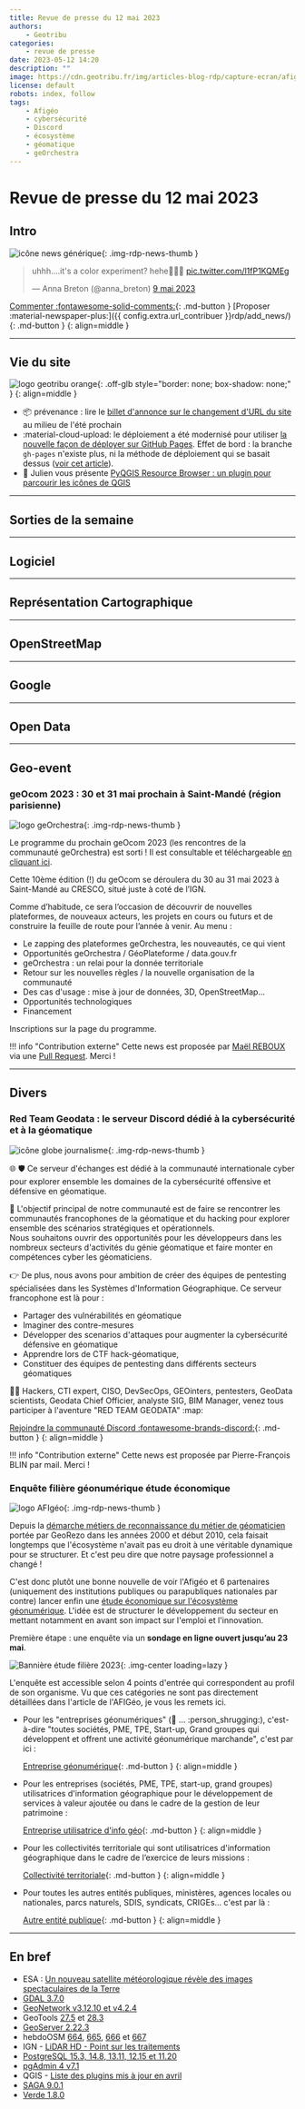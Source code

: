 ```yaml
---
title: Revue de presse du 12 mai 2023
authors:
    - Geotribu
categories:
    - revue de presse
date: 2023-05-12 14:20
description: ""
image: https://cdn.geotribu.fr/img/articles-blog-rdp/capture-ecran/afigeo_etude_filiere_2023.png
license: default
robots: index, follow
tags:
    - Afigéo
    - cybersécurité
    - Discord
    - écosystème
    - géomatique
    - geOrchestra
---
```


# Revue de presse du 12 mai 2023

## Intro

![icône news générique](https://cdn.geotribu.fr/img/internal/icons-rdp-news/news.png "icône news générique"){: .img-rdp-news-thumb }

<blockquote class="twitter-tweet tw-align-center" data-lang="fr" data-dnt="true" data-theme="light"><p lang="en" dir="ltr">uhhh....it&#39;s a color experiment? hehe🌈😵‍💫 <a href="https://t.co/l1fP1KQMEg">pic.twitter.com/l1fP1KQMEg</a></p>&mdash; Anna Breton (@anna_breton) <a href="https://twitter.com/anna_breton/status/1656019777138171929?ref_src=twsrc%5Etfw">9 mai 2023</a></blockquote>

[Commenter :fontawesome-solid-comments:](#__comments){: .md-button }
[Proposer :material-newspaper-plus:]({{ config.extra.url_contribuer }}rdp/add_news/){: .md-button }
{: align=middle }

----

## Vie du site

![logo geotribu orange](https://cdn.geotribu.fr/img/internal/charte/geotribu_logo_rectangle_384x80.png "logo geotribu orange"){: .off-glb style="border: none; box-shadow: none;" }
{: align=middle }

- :package: prévenance : lire le [billet d'annonce sur le changement d'URL du site](/articles/2023/2023-05-04_annonce-changement-url-site-geotribu/) au milieu de l'été prochain
- :material-cloud-upload: le déploiement a été modernisé pour utiliser [la nouvelle façon de déployer sur GitHub Pages](https://github.blog/changelog/2022-07-27-github-pages-custom-github-actions-workflows-beta/). Effet de bord : la branche `gh-pages` n'existe plus, ni la méthode de déploiement qui se basait dessus ([voir cet article](/articles/2020/2020-12-30_deployer_geotribu_a_la_maison/)).
- :symbols: Julien vous présente [PyQGIS Resource Browser : un plugin pour parcourir les icônes de QGIS](/articles/2023/2023-04-23_pyqgis-resource-browser-icones-qgis-plugin/)

----

## Sorties de la semaine

----

## Logiciel

----

## Représentation Cartographique

----

## OpenStreetMap

----

## Google

----

## Open Data

----

## Geo-event

### geOcom 2023 : 30 et 31 mai prochain à Saint-Mandé (région parisienne)

![logo geOrchestra](https://cdn.geotribu.fr/img/logos-icones/logiciels_librairies/georchestra.png "logo geOrchestra"){: .img-rdp-news-thumb }

Le programme du prochain geOcom 2023 (les rencontres de la communauté geOrchestra) est sorti ! Il est consultable et téléchargeable [en cliquant ici](https://www.georchestra.org/blog/2023/04/06/geocom-2023-fr/).

Cette 10ème édition (!) du geOcom se déroulera du 30 au 31 mai 2023 à Saint-Mandé au CRESCO, situé juste à coté de l’IGN.

Comme d’habitude, ce sera l’occasion de découvrir de nouvelles plateformes, de nouveaux acteurs, les projets en cours ou futurs et de construire la feuille de route pour l’année à venir.
Au menu :

- Le zapping des plateformes geOrchestra, les nouveautés, ce qui vient
- Opportunités geOrchestra / GéoPlateforme / data.gouv.fr
- geOrchestra : un relai pour la donnée territoriale
- Retour sur les nouvelles règles / la nouvelle organisation de la communauté
- Des cas d'usage : mise à jour de données, 3D, OpenStreetMap...
- Opportunités technologiques
- Financement

Inscriptions sur la page du programme.

!!! info "Contribution externe"
    Cette news est proposée par [Maël REBOUX](https://twitter.com/mael_reboux_ig) via une [Pull Request](https://github.com/geotribu/website/pull/925/). Merci !

----

## Divers

### Red Team Geodata : le serveur Discord dédié à la cybersécurité et à la géomatique

![icône globe journalisme](https://cdn.geotribu.fr/img/internal/icons-rdp-news/journalisme.png "icône globe journalisme"){: .img-rdp-news-thumb }

:globe_with_meridians: :shield: Ce serveur d'échanges est dédié à la communauté internationale cyber pour explorer ensemble les domaines de la cybersécurité offensive et défensive en géomatique.

:dart: L'objectif principal de notre communauté est de faire se rencontrer les communautés francophones de la géomatique et du hacking pour explorer ensemble des scénarios stratégiques et opérationnels.  
Nous souhaitons ouvrir des opportunités pour les développeurs dans les nombreux secteurs d'activités du génie géomatique et faire monter en compétences cyber les géomaticiens.

:point_right: De plus, nous avons pour ambition de créer des équipes de pentesting spécialisées dans les Systèmes d'Information Géographique. Ce serveur francophone est là pour :

- Partager des vulnérabilités en géomatique
- Imaginer des contre-mesures
- Développer des scenarios d'attaques pour augmenter la cybersécurité défensive en géomatique
- Apprendre lors de CTF hack-géomatique,
- Constituer des équipes de pentesting dans différents secteurs géomatiques

:technologist: Hackers, CTI expert, CISO, DevSecOps, GEOinters, pentesters, GeoData scientists, Geodata Chief Officier, analyste SIG, BIM Manager, venez tous participer à l'aventure "RED TEAM GEODATA" :map:

[Rejoindre la communauté Discord :fontawesome-brands-discord:](https://discord.gg/pudMX9xXRh){: .md-button }
{: align=middle }

!!! info "Contribution externe"
    Cette news est proposée par Pierre-François BLIN par mail. Merci !

### Enquête filière géonumérique étude économique

![logo AFIgéo](https://cdn.geotribu.fr/img/logos-icones/entreprises_association/afigeo.png){: .img-rdp-news-thumb }

Depuis la [démarche métiers de reconnaissance du métier de géomaticien](https://georezo.net/wiki/main/formetiers/dem_metiers) portée par GeoRezo dans les années 2000 et début 2010, cela faisait longtemps que l'écosystème n'avait pas eu droit à une véritable dynamique pour se structurer. Et c'est peu dire que notre paysage professionnel a changé !

C'est donc plutôt une bonne nouvelle de voir l'Afigéo et 6 partenaires (uniquement des institutions publiques ou parapubliques nationales par contre) lancer enfin une [étude économique sur l'écosystème géonumérique](https://www.afigeo.asso.fr/filiere-geonum-enquete/). L'idée est de structurer le développement du secteur en mettant notamment en avant son impact sur l'emploi et l'innovation.

Première étape : une enquête via un **sondage en ligne ouvert jusqu’au 23 mai**.

![Bannière étude filière 2023](https://cdn.geotribu.fr/img/articles-blog-rdp/capture-ecran/afigeo_etude_filiere_2023.png){: .img-center loading=lazy }

L'enquête est accessible selon 4 points d'entrée qui correspondent au profil de son organisme. Vu que ces catégories ne sont pas directement détaillées dans l'article de l'AFIGéo, je vous les remets ici.

- Pour les "entreprises géonumériques" (:thinking: ... :person_shrugging:), c'est-à-dire "toutes sociétés, PME, TPE, Start-up, Grand groupes qui développent et offrent une activité géonumérique marchande", c'est par ici :

    [Entreprise géonumérique](https://fr.surveymonkey.com/r/ENQUETE-AFIGEO){: .md-button }
    {: align=middle }

- Pour les entreprises (sociétés, PME, TPE, start-up, grand groupes) utilisatrices d'information géographique pour le développement de services à valeur ajoutée ou dans le cadre de la gestion de leur patrimoine :

    [Entreprise utilisatrice d'info géo](https://fr.surveymonkey.com/r/AFIGEO-GRANDS-COMPTES){: .md-button }
    {: align=middle }

- Pour les collectivités territoriale  qui sont utilisatrices d'information géographique dans le cadre de l’exercice de leurs missions :

    [Collectivité territoriale](https://fr.surveymonkey.com/r/AFIGEO-COLLECTIVITE){: .md-button }
    {: align=middle }

- Pour toutes les autres entités publiques, ministères, agences locales ou nationales, parcs naturels, SDIS, syndicats, CRIGEs... c'est par là :

    [Autre entité publique](https://fr.surveymonkey.com/r/AFIGEO-PUBLIC){: .md-button }
    {: align=middle }

----

## En bref

- ESA : [Un nouveau satellite météorologique révèle des images spectaculaires de la Terre](https://www.esa.int/Space_in_Member_States/France/Un_nouveau_satellite_meteorologique_revele_des_images_spectaculaires_de_la_Terre)
- [GDAL 3.7.0](https://lists.osgeo.org/pipermail/gdal-dev/2023-May/057215.html)
- [GeoNetwork v3.12.10 et v4.2.4](https://geonetwork-opensource.org/news.html)
- GeoTools [27.5](http://geotoolsnews.blogspot.com/2023/05/geotools-275-released.html) et [28.3](http://geotoolsnews.blogspot.com/2023/05/geotools-283-released.html)
- [GeoServer 2.22.3](https://geoserver.org/announcements/2023/05/05/geoserver-2-22-3-released.html)
- hebdoOSM [664](https://weeklyosm.eu/fr/archives/16441), [665](https://weeklyosm.eu/fr/archives/16446), [666](https://weeklyosm.eu/fr/archives/16457) et [667](https://weeklyosm.eu/fr/archives/16471)
- IGN - [LiDAR HD - Point sur les traitements](https://geoservices.ign.fr/actualites/2023-04-20-lidar-hd-point-sur-les-traitements)
- [PostgreSQL 15.3, 14.8, 13.11, 12.15 et 11.20](https://www.postgresql.org/about/news/postgresql-153-148-1311-1215-and-1120-released-2637/)
- [pgAdmin 4 v7.1](https://www.postgresql.org/about/news/pgadmin-4-v71-released-2636/)
- QGIS - [Liste des plugins mis à jour en avril](https://blog.qgis.org/2023/05/11/plugin-update-april-2023/)
- [SAGA 9.0.1](https://sourceforge.net/p/saga-gis/news/2023/04/saga-901-released/)
- [Verde 1.8.0](https://www.fatiando.org/verde)
